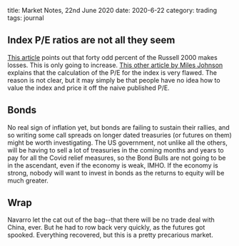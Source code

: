 title: Market Notes, 22nd June 2020
date: 2020-6-22
category: trading
tags: journal
 
 
## Index P/E ratios are not all they seem 
 
[This article](https://www.ft.com/content/4d3ef7f2-5465-4c1b-923a-a8f9b394cb9a) points out that forty odd percent of the Russell 2000 makes losses. 
This is only going to increase. 
[This other article by Miles Johnson](https://www.ft.com/content/d0febc04-7e3b-11e6-8e50-8ec15fb462f4) explains that the calculation of the P/E for the index is very flawed.
The reason is not clear, but it may simply be that people have no idea how to value the index and price it off the naive published P/E.

## Bonds

No real sign of inflation yet, but bonds are failing to sustain their rallies, and so writing some call spreads on longer dated treasuries (or futures on them) might be worth investigating. The US government, not unlike all the others, will be having to sell a lot of treasuries in the coming months and years to pay for all the Covid relief measures, so the Bond Bulls are not going to be in the ascendant, even if the economy is weak, IMHO. If the economy is strong, nobody will want to invest in bonds as the returns to equity will be much greater.

## Wrap

Navarro let the cat out of the bag--that there will be no trade deal with China, ever.
But he had to row back very quickly, as the futures got spooked.
Everything recovered, but this is a pretty precarious market.


